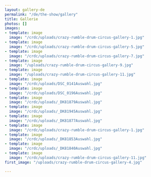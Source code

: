 ```yaml
---
layout: gallery-de
permalink: "/de/the-show/gallery"
title: Gallerie
photos: []
images:
- template: image
  image: "/crdc/uploads/crazy-rumble-drum-circus-gallery-1.jpg"
- template: image
  image: "/crdc/uploads/crazy-rumble-drum-circus-gallery-5.jpg"
- template: image
  image: "/crdc/uploads/crazy-rumble-drum-circus-gallery-7.jpg"
- template: image
  image: "/uploads/crazy-rumble-drum-circus-gallery-9.jpg"
- template: image
  image: "/uploads/crazy-rumble-drum-circus-gallery-11.jpg"
- template: image
  image: "/crdc/uploads/DSC_0141Auswahl.jpg"
- template: image
  image: "/crdc/uploads/DSC_0196Auswahl.jpg"
- template: image
  image: "/crdc/uploads/_DK81879Auswahl.jpg"
- template: image
  image: "/crdc/uploads/_DK81945Auswahl.jpg"
- template: image
  image: "/crdc/uploads/_DK81877Auswahl.jpg"
- template: image
  image: "/crdc/uploads/crazy-rumble-drum-circus-gallery-1.jpg"
- template: image
  image: "/crdc/uploads/_DK81853Auswahl.jpg"
- template: image
  image: "/crdc/uploads/_DK81840Auswahl.jpg"
- template: image
  image: "/crdc/uploads/crazy-rumble-drum-circus-gallery-11.jpg"
first_image: "/uploads/crazy-rumble-drum-circus-gallery-4.jpg"

---
```

